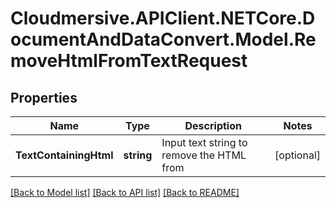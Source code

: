 # Cloudmersive.APIClient.NETCore.DocumentAndDataConvert.Model.RemoveHtmlFromTextRequest
## Properties

Name | Type | Description | Notes
------------ | ------------- | ------------- | -------------
**TextContainingHtml** | **string** | Input text string to remove the HTML from | [optional] 

[[Back to Model list]](../README.md#documentation-for-models) [[Back to API list]](../README.md#documentation-for-api-endpoints) [[Back to README]](../README.md)

